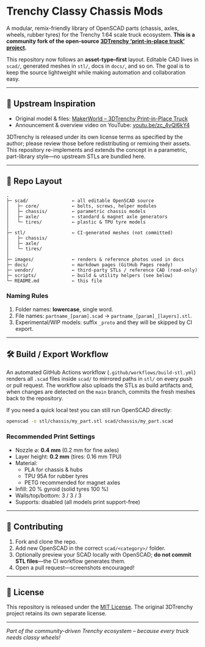 # Trenchy Classy Chassis Mods

A modular, remix-friendly library of OpenSCAD parts (chassis, axles, wheels, rubber tyres) for the Trenchy 1:64 scale truck ecosystem. **This is a community fork of the open-source [3DTrenchy ‘print-in-place truck’ project](https://makerworld.com/en/models/1403367-3dtrenchy-print-in-place-truck?from=search#profileId-1455835).**

This repository now follows an **asset-type–first** layout.  Editable CAD lives in `scad/`, generated meshes in `stl/`, docs in `docs/`, and so on.  The goal is to keep the source lightweight while making automation and collaboration easy.

---

## 📡 Upstream Inspiration
* Original model & files: [MakerWorld – 3DTrenchy Print-in-Place Truck](https://makerworld.com/en/models/1403367-3dtrenchy-print-in-place-truck?from=search#profileId-1455835)
* Announcement & overview video on YouTube: [youtu.be/zc_4vQl6kY4](https://www.youtube.com/watch?v=zc_4vQl6kY4)

3DTrenchy is released under its own license terms as specified by the author; please review those before redistributing or remixing their assets.  This repository re-implements and extends the concept in a parametric, part-library style—no upstream STLs are bundled here.

---

## 📁 Repo Layout

```
.
├─ scad/                ← all editable OpenSCAD source
│   ├─ core/            ← bolts, screws, helper modules
│   ├─ chassis/         ← parametric chassis models
│   ├─ axle/            ← standard & magnet axle generators
│   └─ tires/           ← plastic & TPU tyre models
│
├─ stl/                 ← CI-generated meshes (not committed)
│   ├─ chassis/
│   ├─ axle/
│   └─ tires/
│
├─ images/              ← renders & reference photos used in docs
├─ docs/                ← markdown pages (GitHub Pages ready)
├─ vendor/              ← third-party STLs / reference CAD (read-only)
├─ scripts/             ← build & utility helpers (see below)
└─ README.md            ← this file
```

### Naming Rules
1. Folder names: **lowercase**, single word.
2. File names: `partname_[param].scad` → `partname_[param]_[layers].stl`.
3. Experimental/WIP models: suffix `_proto` and they will be skipped by CI export.

---

## 🛠 Build / Export Workflow

An automated GitHub Actions workflow (`.github/workflows/build-stl.yml`) renders all `.scad` files inside `scad/` to mirrored paths in `stl/` on every push or pull request.  The workflow also uploads the STLs as build artifacts and, when changes are detected on the `main` branch, commits the fresh meshes back to the repository.

If you need a quick local test you can still run OpenSCAD directly:

```bash
openscad -o stl/chassis/my_part.stl scad/chassis/my_part.scad
```

### Recommended Print Settings
* Nozzle ⌀: **0.4 mm**  (0.2 mm for fine axles)
* Layer height: **0.2 mm** (tires: 0.16 mm TPU)
* Material:
  * PLA for chassis & hubs
  * TPU 95A for rubber tyres
  * PETG recommended for magnet axles
* Infill: 20 % gyroid (solid tyres 100 %)
* Walls/top/bottom: 3 / 3 / 3
* Supports: disabled (all models print support-free)

---

## 🤝 Contributing
1. Fork and clone the repo.
2. Add new OpenSCAD in the correct `scad/<category>/` folder.
3. Optionally preview your SCAD locally with OpenSCAD; **do not commit STL files**—the CI workflow generates them.
4. Open a pull request—screenshots encouraged!

---

## 📄 License

This repository is released under the [MIT License](LICENSE).  The original 3DTrenchy project retains its own separate license.

---
*Part of the community-driven Trenchy ecosystem – because every truck needs classy wheels!*
